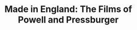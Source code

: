 ---
title: "Made in England: The Films of Powell and Pressburger"
year: 2024
rating: 4
stars: "★★★★"
rewatched: false
permalink: "made-in-england-the-films-of-powell-and-pressburger"
watched_on: 2024-09-16
---